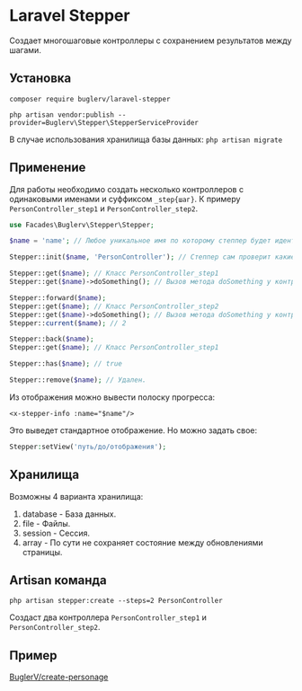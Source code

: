 # Laravel Stepper

Создает многошаговые контроллеры с сохранением результатов между шагами.

## Установка

`composer require buglerv/laravel-stepper`

`php artisan vendor:publish --provider=Buglerv\Stepper\StepperServiceProvider`

В случае использования хранилища базы данных:
`php artisan migrate`

## Применение

Для работы необходимо создать несколько контроллеров с одинаковыми именами и суффиксом `_step{шаг}`. К примеру `PersonController_step1` и `PersonController_step2`.

```php
use Facades\Buglerv\Stepper\Stepper;

$name = 'name'; // Любое уникальное имя по которому степпер будет идентифицироваться.

Stepper::init($name, 'PersonController'); // Степпер сам проверит какие классы существуют.

Stepper::get($name); // Класс PersonController_step1
Stepper::get($name)->doSomething(); // Вызов метода doSomething у контроллера PersonController_step1

Stepper::forward($name);
Stepper::get($name); // Класс PersonController_step2
Stepper::get($name)->doSomething(); // Вызов метода doSomething у контроллера PersonController_step2
Stepper::current($name); // 2

Stepper::back($name);
Stepper::get($name); // Класс PersonController_step1

Stepper::has($name); // true

Stepper::remove($name); // Удален.
```

Из отображения можно вывести полоску прогресса:
```blade
<x-stepper-info :name="$name"/>
```

Это выведет стандартное отображение. Но можно задать свое:
```php
Stepper:setView('путь/до/отображения');
```

## Хранилища

Возможны 4 варианта хранилища:

1) database - База данных.
2) file - Файлы.
3) session - Сессия.
4) array - По сути не сохраняет состояние между обновлениями страницы.

## Artisan команда

`php artisan stepper:create --steps=2 PersonController`

Создаст два контроллера `PersonController_step1` и `PersonController_step2`.

## Пример

[BuglerV/create-personage](https://github.com/BuglerV/create-personage)
